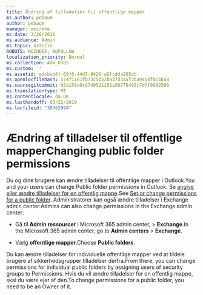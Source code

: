 ```yaml
---
title: Ændring af tilladelser til offentlige mapper
ms.author: pebaum
author: pebaum
manager: mnirkhe
ms.date: 3/26/2018
ms.audience: Admin
ms.topic: article
ROBOTS: NOINDEX, NOFOLLOW
localization_priority: Normal
ms.collection: Adm_O365
ms.custom: ''
ms.assetid: edcbab6f-09f6-44d7-9426-a2fcdda265db
ms.openlocfilehash: 574f1161fb73c5b52ba37d3a5f3ba945df0c5ba8
ms.sourcegitcommit: 03a156a9c9740521155a30775492c7dff0982588
ms.translationtype: MT
ms.contentlocale: da-DK
ms.lasthandoff: 03/22/2019
ms.locfileid: "30762994"
---
```

# <a name="changing-public-folder-permissions"></a><span data-ttu-id="643c5-102">Ændring af tilladelser til offentlige mapper</span><span class="sxs-lookup"><span data-stu-id="643c5-102">Changing public folder permissions</span></span>

<span data-ttu-id="643c5-103">Du og dine brugere kan ændre tilladelser til offentlige mapper i Outlook.</span><span class="sxs-lookup"><span data-stu-id="643c5-103">You and your users can change Public folder permissions in Outlook.</span></span> <span data-ttu-id="643c5-104">Se [angive eller ændre tilladelser for en offentlig mappe](https://support.office.com/article/set-or-change-permissions-for-a-public-folder-b2e0440c-7873-48ec-9ff2-b1a20b723005).</span><span class="sxs-lookup"><span data-stu-id="643c5-104">See [Set or change permissions for a public folder](https://support.office.com/article/set-or-change-permissions-for-a-public-folder-b2e0440c-7873-48ec-9ff2-b1a20b723005).</span></span> <span data-ttu-id="643c5-105">Administratorer kan også ændre tilladelser i Exchange admin center:</span><span class="sxs-lookup"><span data-stu-id="643c5-105">Admins can also change permissions in the Exchange admin center:</span></span>
  
- <span data-ttu-id="643c5-106">Gå til **Admin ressourcer** i Microsoft 365 admin center, \> **Exchange**.</span><span class="sxs-lookup"><span data-stu-id="643c5-106">In the Microsoft 365 admin center, go to **Admin centers** \> **Exchange**.</span></span>
    
- <span data-ttu-id="643c5-107">Vælg **offentlige mapper**.</span><span class="sxs-lookup"><span data-stu-id="643c5-107">Choose **Public folders**.</span></span>
    
<span data-ttu-id="643c5-108">Du kan ændre tilladelser for individuelle offentlige mapper ved at tildele brugere af sikkerhedsgrupper tilladelser derfra.</span><span class="sxs-lookup"><span data-stu-id="643c5-108">From there, you can change permissions for individual public folders by assigning users of security groups to Permissions.</span></span> <span data-ttu-id="643c5-109">Hvis du vil ændre tilladelser for en offentlig mappe, skal du være ejer af den.</span><span class="sxs-lookup"><span data-stu-id="643c5-109">To change permissions for a public folder, you need to be an Owner of it.</span></span>
  

